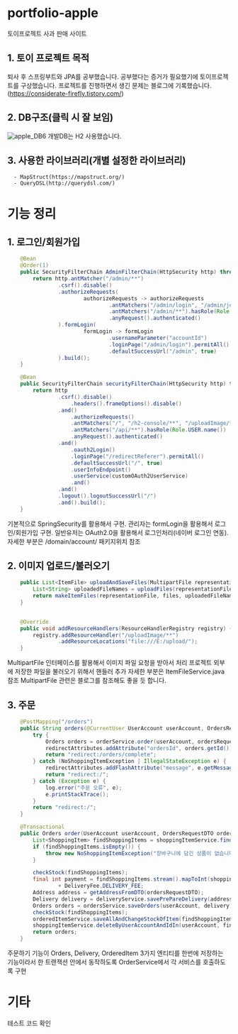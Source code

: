 # portfolio-apple
토이프로젝트 사과 판매 사이트

## 1. 토이 프로젝트 목적
퇴사 후 스프링부트와 JPA를 공부했습니다. 공부했다는 증거가 필요했기에 토이프로젝트를 구상했습니다.
프로젝트를 진행하면서 생긴 문제는 블로그에 기록했습니다.(https://considerate-firefly.tistory.com/)

## 2. DB구조(클릭 시 잘 보임)
![apple_DB6](https://user-images.githubusercontent.com/37237755/202852359-ff827e82-25fd-4512-a5eb-888571a75fc8.png)
개발DB는 H2 사용했습니다.

## 3. 사용한 라이브러리(개별 설정한 라이브러리)
      - MapStruct(https://mapstruct.org/)
      - QueryDSL(http://querydsl.com/)

# 기능 정리
## 1. 로그인/회원가입
```java
    @Bean
    @Order(1)
    public SecurityFilterChain AdminFilterChain(HttpSecurity http) throws Exception {
        return http.antMatcher("/admin/**")
                .csrf().disable()
                .authorizeRequests(
                        authorizeRequests -> authorizeRequests
                                .antMatchers("/admin/login", "/admin/join").permitAll()
                                .antMatchers("/admin/**").hasRole(Role.ADMIN.name())
                                .anyRequest().authenticated()
                ).formLogin(
                        formLogin -> formLogin
                                .usernameParameter("accountId")
                                .loginPage("/admin/login").permitAll()
                                .defaultSuccessUrl("/admin", true)
                ).build();
    }

    @Bean
    public SecurityFilterChain securityFilterChain(HttpSecurity http) throws Exception {
        return http
                .csrf().disable()
                    .headers().frameOptions().disable()
                .and()
                    .authorizeRequests()
                    .antMatchers("/", "/h2-console/**", "/uploadImage/**", "/item/**", "/ApiUnAuthorized", "/exception").permitAll()
                    .antMatchers("/api/**").hasRole(Role.USER.name())
                    .anyRequest().authenticated()
                .and()
                    .oauth2Login()
                    .loginPage("/redirectReferer").permitAll()
                    .defaultSuccessUrl("/", true)
                    .userInfoEndpoint()
                    .userService(customOAuth2UserService)
                    .and()
                .and()
                .logout().logoutSuccessUrl("/")
                .and().build();
    }
```
기본적으로 SpringSecurity를 활용해서 구현. 
관리자는 formLogin을 활용해서 로그인/회원가입 구현. 
일반유저는 OAuth2.0을 활용해서 로그인처리(네이버 로그인 연동). 
자세한 부분은 /domain/account/ 패키지위치 참조

## 2. 이미지 업로드/불러오기
```java
    public List<ItemFile> uploadAndSaveFiles(MultipartFile representationFile, MultipartFile[] files) throws Exception {
        List<String> uploadedFileNames = uploadFiles(representationFile, files);
        return makeItemFiles(representationFile, files, uploadedFileNames);
    }
    
```
```java
    @Override
    public void addResourceHandlers(ResourceHandlerRegistry registry) {
        registry.addResourceHandler("/uploadImage/**")
                .addResourceLocations("file:///E:/upload/");
    }
```
MultipartFile 인터페이스를 활용해서 이미지 파일 요청을 받아서 처리
프로젝트 외부에 저장한 파일을 불러오기 위해서 핸들러 추가
자세한 부분은 ItemFileService.java 참조
MultipartFile 관련은 블로그를 참조해도 좋을 듯 합니다.

## 3. 주문
```java
    @PostMapping("/orders")
    public String orders(@CurrentUser UserAccount userAccount, OrdersRequestDTO ordersRequestDTO, RedirectAttributes redirectAttributes) {
        try {
            Orders orders = orderService.order(userAccount, ordersRequestDTO);
            redirectAttributes.addAttribute("ordersId", orders.getId());
            return "redirect:/orders/complete";
        } catch (NoShoppingItemException | IllegalStateException e) {
            redirectAttributes.addFlashAttribute("message", e.getMessage());
            return "redirect:/";
        } catch (Exception e) {
            log.error("주문 오류", e);
            e.printStackTrace();
        }
        return "redirect:/";
    }
```
```java
    @Transactional
    public Orders order(UserAccount userAccount, OrdersRequestDTO ordersRequestDTO) throws Exception{
        List<ShoppingItem> findShoppingItems = shoppingItemService.findAllByUserAccountAndIdIn(userAccount, ordersRequestDTO.getCheckShoppingItemIds());
        if (findShoppingItems.isEmpty()) {
            throw new NoShoppingItemException("장바구니에 담긴 상품이 없습니다.");
        }

        checkStock(findShoppingItems);
        final int payment = findShoppingItems.stream().mapToInt(shoppingItem -> shoppingItem.getItem().getPrice() * shoppingItem.getQuantity()).sum()
                + DeliveryFee.DELIVERY_FEE;
        Address address = getAddressFromDTO(ordersRequestDTO);
        Delivery delivery = deliveryService.savePrePareDelivery(address);
        Orders orders = ordersService.saveOrders(userAccount, delivery, payment);
        checkStock(findShoppingItems);
        orderedItemService.saveAllAndChangeStockOfItem(findShoppingItems, orders);
        shoppingItemService.deleteByUserAccountAndIdIn(userAccount, findShoppingItems);
        return orders;
    }
```
주문하기 기능이 Orders, Delivery, OrderedItem 3가지 엔티티를 한번에 저장하는 기능이라서 한 트랜잭션 안에서 동작하도록 OrderService에서 각 서비스를 호출하도록 구현

# 기타
테스트 코드 확인


